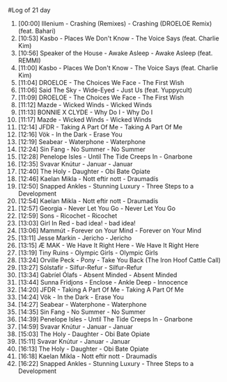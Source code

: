 #Log of 21 day

1. [00:00] Illenium - Crashing (Remixes) - Crashing (DROELOE Remix) (feat. Bahari)
1. [10:53] Kasbo - Places We Don't Know - The Voice Says (feat. Charlie Kim)
1. [10:56] Speaker of the House - Awake Asleep - Awake Asleep (feat. REMMI)
1. [11:00] Kasbo - Places We Don't Know - The Voice Says (feat. Charlie Kim)
1. [11:04] DROELOE - The Choices We Face - The First Wish
1. [11:06] Said The Sky - Wide-Eyed - Just Us (feat. Yuppycult)
1. [11:09] DROELOE - The Choices We Face - The First Wish
1. [11:12] Mazde - Wicked Winds - Wicked Winds
1. [11:13] BONNIE X CLYDE - Why Do I - Why Do I
1. [11:17] Mazde - Wicked Winds - Wicked Winds
1. [12:14] JFDR - Taking A Part Of Me - Taking A Part Of Me
1. [12:16] Vök - In the Dark - Erase You
1. [12:19] Seabear - Waterphone - Waterphone
1. [12:24] Sin Fang - No Summer - No Summer
1. [12:28] Penelope Isles - Until The Tide Creeps In - Gnarbone
1. [12:35] Svavar Knútur - Januar - Januar
1. [12:40] The Holy - Daughter - Obi Bate Opiate
1. [12:46] Kaelan Mikla - Nott eftir nott - Draumadís
1. [12:50] Snapped Ankles - Stunning Luxury - Three Steps to a Development
1. [12:54] Kaelan Mikla - Nott eftir nott - Draumadís
1. [12:57] Georgia - Never Let You Go - Never Let You Go
1. [12:59] Sons - Ricochet - Ricochet
1. [13:03] Girl In Red - bad idea! - bad idea!
1. [13:06] Mammút - Forever on Your Mind - Forever on Your Mind
1. [13:11] Jesse Markin - Jericho - Jericho
1. [13:15] Æ MAK - We Have It Right Here - We Have It Right Here
1. [13:19] Tiny Ruins - Olympic Girls - Olympic Girls
1. [13:24] Orville Peck - Pony - Take You Back (The Iron Hoof Cattle Call)
1. [13:27] Sólstafir - Silfur-Refur - Silfur-Refur
1. [13:34] Gabríel Ólafs - Absent Minded - Absent Minded
1. [13:44] Sunna Fridjons - Enclose - Ankle Deep - Innocence
1. [14:20] JFDR - Taking A Part Of Me - Taking A Part Of Me
1. [14:24] Vök - In the Dark - Erase You
1. [14:27] Seabear - Waterphone - Waterphone
1. [14:35] Sin Fang - No Summer - No Summer
1. [14:39] Penelope Isles - Until The Tide Creeps In - Gnarbone
1. [14:59] Svavar Knútur - Januar - Januar
1. [15:03] The Holy - Daughter - Obi Bate Opiate
1. [15:11] Svavar Knútur - Januar - Januar
1. [16:13] The Holy - Daughter - Obi Bate Opiate
1. [16:18] Kaelan Mikla - Nott eftir nott - Draumadís
1. [16:22] Snapped Ankles - Stunning Luxury - Three Steps to a Development
